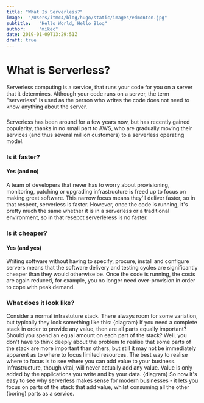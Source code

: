 ```yaml
---
title: "What Is Serverless?"
image:	"/Users/itmc4/blog/hugo/static/images/edmonton.jpg"
subtitle:   "Hello World, Hello Blog"
author:     "mikec"
date: 2019-01-09T13:29:51Z
draft: true
---
```


# What is Serverless?

Serverless computing is a service, that runs your code for you on a server that it determines.
Although your code runs on a server, the term "serverless" is used as the person who writes the code does not need to know anything about the server.
###
Serverless has been around for a few years now, but has recently gained popularity, thanks in no small part to AWS, who are gradually moving their services (and thus several million customers) to a serverless operating model.

### Is it faster?
#### Yes (and  no)
A team of developers that never has to worry about provisioning, monitoring, patching or upgrading infrastructure is freed up to focus on making great software. This narrow focus means they'll deliver faster, so in that respect, serverless is faster. However, once the code is running, it's pretty much the same whether it is in a serverless or a traditional environment, so in that resepct serverleress is no faster.


### Is it cheaper?
#### Yes (and  yes)
Writing software without having to specify, procure, install and configure servers means that the software delivery and testing cycles are significantly cheaper than they would otherwise be. Once the code is running, the costs are again reduced, for example, you no longer need over-provision in order to cope with peak demand.

### What does it look like?
Consider a normal infrastuture stack. There always room for some variation, but typically they look something like this:
{diagram}
If you need a complete stack in order to provide any value, then are all parts equally important? Should you spend an equal amount on each part of the stack? Well, you don't have to think deeply about the problem to realise that some parts of the stack are more important than others, but still it may not be immediately apparent as to where to focus limited resources. The best way to realise where to focus is to see where you can add value to your business. Infrastructure, though vital, will never actually add any value. Value is only added by the applications you write and by your data.
{diagram}
So now it's easy to see why serverless makes sense for modern businesses - it lets you focus on parts of the stack that add value, whilst consuming all the other (boring) parts as a service.



